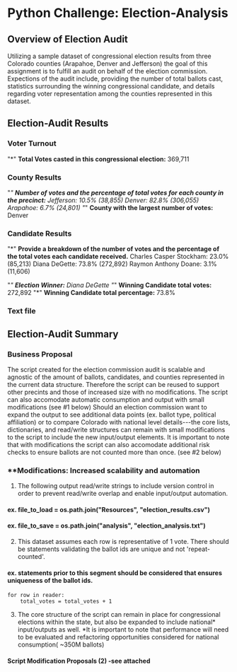 # Python Challenge: Election-Analysis

## **Overview of Election Audit**
Utilizing a sample dataset of congressional election results from three Colorado counties (Arapahoe, Denver and Jefferson) the goal of this assignment is to fulfill an audit on behalf of the election commission.  
Expections of the audit include, providing the number of total ballots cast, statistics surrounding the winning congressional candidate, and details regarding voter representation among the counties represented in this dataset. 



## **Election-Audit Results**

### **Voter Turnout**

   "*" **Total Votes casted in this congressional election:** 369,711 

### **County Results**
   "*" **Number of votes and the percentage of total votes for each county in the precinct:**
		Jefferson: 10.5% (38,855)
		Denver: 82.8% (306,055)
		Arapahoe: 6.7% (24,801)
   "*" **County with the largest number of votes:** Denver

### **Candidate Results**
   "*" **Provide a breakdown of the number of votes and the percentage of the total votes each candidate received.**
		Charles Casper Stockham: 23.0% (85,213)
		Diana DeGette: 73.8% (272,892)
		Raymon Anthony Doane: 3.1% (11,606)

   "*" **Election Winner:** Diana DeGette
   "*" **Winning Candidate total votes:**  272,892
   "*" **Winning Candidate total percentage:** 73.8%

### **Text file**


## **Election-Audit Summary**
### **Business Proposal** 
The script created for the election commission audit is scalable and agnostic of the amount of ballots, candidates, and counties represented in the current data structure. Therefore the script can be reused to support other precints and those of increased size with no modifications. 
The script can also accomodate automatic consumption and output with small modifications (see #1 below)
Should an election commission want to expand the output to see additional data points (ex. ballot type, political affiliation) or to compare Colorado with national level details---the core lists, dictionaries, and read/write structures can remain with small modifications to the script to include the new input/output elements. 
It is important to note that with modifications the script can also accomodate additional risk checks to ensure ballots are not counted more than once. (see #2 below)


### **Modifications: Increased scalability and automation
1) The following output read/write strings to include version control in order to prevent read/write overlap and enable input/output automation.
#### ex. file_to_load = os.path.join("Resources", "election_results.csv")
#### ex. file_to_save = os.path.join("analysis", "election_analysis.txt") 

2) This dataset assumes each row is representative of 1 vote. There should be statements validating the ballot ids are unique and not 'repeat-counted'.
#### ex. statements prior to this segment should be considered that ensures uniqueness of the ballot ids. 
    for row in reader:
        total_votes = total_votes + 1
3) The core structure of the script can remain in place for congressional elections within the state, but also be expanded to include national* input/outputs as well. *It is important to note that performance will need to be evaluated and refactoring opportunities considered for national consumption( ~350M ballots) 

#### Script Modification Proposals (2) -see attached

